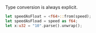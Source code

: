 Type conversion is always explicit.

```rust
let speedAsFloat = <f64>::from(speed);
let speedAsFload = speed as f64;
let x:u32 = "10".parse().unwrap();
```